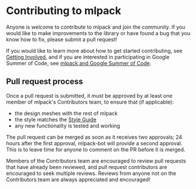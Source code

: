 # Contributing to mlpack

Anyone is welcome to contribute to mlpack and join the community.  If you would
like to make improvements to the library or have found a bug that you know how
to fix, please submit a pull request!

If you would like to learn more about how to get started contributing, see
[Getting Involved](http://www.mlpack.org/involved.html), and if you are
interested in participating in Google Summer of Code, see
[mlpack and Google Summer of Code](http://www.mlpack.org/gsoc.html).

## Pull request process

Once a pull request is submitted, it must be approved by at least one member of
mlpack's Contributors team, to ensure that (if applicable):

 * the design meshes with the rest of mlpack
 * the style matches the
   [Style Guide](http://github.com/mlpack/mlpack/wiki/DesignGuidelines)
 * any new functionality is tested and working

The pull request can be merged as soon as it receives two approvals; 24 hours
after the first approval, mlpack-bot will provide a second approval.  This is to
leave time for anyone to comment on the PR before it is merged.

Members of the Contributors team are encouraged to review pull requests that
have already been reviewed, and pull request contributors are encouraged to seek
multiple reviews.  Reviews from anyone not on the Contributors team are always
appreciated and encouraged!
